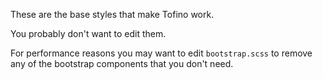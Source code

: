 
These are the base styles that make Tofino work.

You probably don't want to edit them.

For performance reasons you may want to edit `bootstrap.scss` to remove any of the bootstrap components that you don't need.
